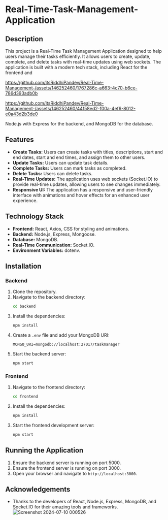 # Real-Time-Task-Management-Application

## Description

This project is a Real-Time Task Management Application designed to help users manage their tasks efficiently. It allows users to create, update, complete, and delete tasks with real-time updates using web sockets. The application is built with a modern tech stack, including React for the frontend and

https://github.com/itsRiddhiPandey/Real-Time-Management-/assets/146252460/1767286c-a663-4c70-b6ce-786d393adb0b



https://github.com/itsRiddhiPandey/Real-Time-Management-/assets/146252460/44f58ed2-f00a-4ef6-8012-e0a43d2b3de0

 Node.js with Express for the backend, and MongoDB for the database.

## Features

- **Create Tasks:** Users can create tasks with titles, descriptions, start and end dates, start and end times, and assign them to other users.
- **Update Tasks:** Users can update task details.
- **Complete Tasks:** Users can mark tasks as completed.
- **Delete Tasks:** Users can delete tasks.
- **Real-Time Updates:** The application uses web sockets (Socket.IO) to provide real-time updates, allowing users to see changes immediately.
- **Responsive UI:** The application has a responsive and user-friendly interface with animations and hover effects for an enhanced user experience.

## Technology Stack

- **Frontend:** React, Axios, CSS for styling and animations.
- **Backend:** Node.js, Express, Mongoose.
- **Database:** MongoDB.
- **Real-Time Communication:** Socket.IO.
- **Environment Variables:** dotenv.

## Installation

### Backend

1. Clone the repository.
2. Navigate to the backend directory:
    ```bash
    cd backend
    ```
3. Install the dependencies:
    ```bash
    npm install
    ```
4. Create a `.env` file and add your MongoDB URI:
    ```
    MONGO_URI=mongodb://localhost:27017/taskmanager
    ```
5. Start the backend server:
    ```bash
    npm start
    ```

### Frontend

1. Navigate to the frontend directory:
    ```bash
    cd frontend
    ```
2. Install the dependencies:
    ```bash
    npm install
    ```
3. Start the frontend development server:
    ```bash
    npm start
    ```

## Running the Application

1. Ensure the backend server is running on port 5000.
2. Ensure the frontend server is running on port 3000.
3. Open your browser and navigate to `http://localhost:3000`.

## Acknowledgements

- Thanks to the developers of React, Node.js, Express, MongoDB, and Socket.IO for their amazing tools and frameworks.
![Screenshot 2024-07-10 000526](https://github.com/itsRiddhiPandey/Real-Time-Management-/assets/146252460/c68d5018-ec00-4398-824c-0dfa0870f64c)

